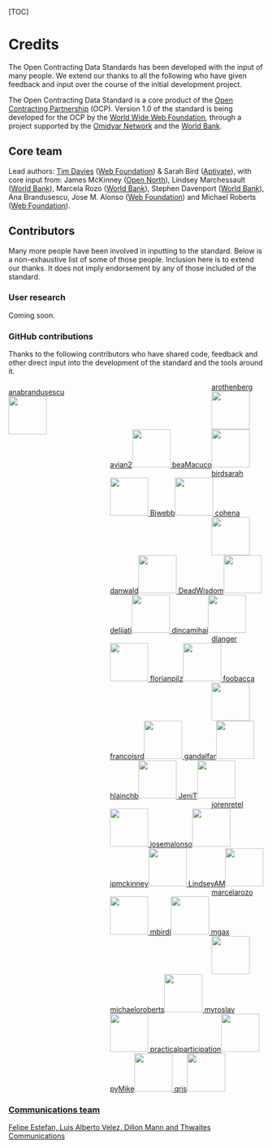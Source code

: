 [TOC]

# Credits

<span class="lead">The Open Contracting Data Standards has been developed with the input of many people. We extend our thanks to all the following who have given feedback and input over the course of the initial development project.</span>

The Open Contracting Data Standard is a core product of the [Open Contracting Partnership](http://www.open-contracting.org) (OCP). Version 1.0 of the standard is being developed for the OCP by the [World Wide Web Foundation](http://www.webfoundation.org), through a project supported by the [Omidyar Network](http://www.omidyar.net) and the [World Bank](http://www.worldbank.org).

## Core team
Lead authors: [Tim Davies](http://www.timdavies.org.uk) ([Web Foundation](http://www.webfoundation.org)) & Sarah Bird ([Aptivate](http://aptivate.org)), with core input from: James McKinney ([Open North](http://opennorth.ca/)), Lindsey Marchessault ([World Bank](http://www.worldbank.org)), Marcela Rozo ([World Bank](http://www.worldbank.org)), Stephen Davenport ([World Bank](http://www.worldbank.org)), Ana Brandusescu, Jose M. Alonso ([Web Foundation](http://www.webfoundation.org)) and Michael Roberts ([Web Foundation](http://www.webfoundation.org)). 

## Contributors
Many more people have been involved in inputting to the standard. Below is a non-exhaustive list of some of those people. Inclusion here is to extend our thanks. It does not imply endorsement by any of those included of the standard. 

### User research

Coming soon.

### GitHub contributions

Thanks to the following contributors who have shared code, feedback and other direct input into the development of the standard and the tools around it.

<style><!-- 
    .credit-block {
        margin-bottom: 24px;
    }
    .credit { 
        width: 200px;
        display: block;
        float: left;
        padding-top:10px;
    }
    .credit > a > img {
        display:block;
    }
--></style>
<div class=".credit-block">
    <span class="credit"><a href="https://github.com/anabrandusescu">anabrandusescu<img border="0" width="75" src="https://avatars.githubusercontent.com/u/3058770?v=3"/></span>
    <span class="credit"><a href="https://github.com/arothenberg">arothenberg<img border="0" width="75" src="https://avatars.githubusercontent.com/u/1676642?v=3"/></span>
    <span class="credit"><a href="https://github.com/avian2">avian2<img border="0" width="75" src="https://avatars.githubusercontent.com/u/1135442?v=3"/></span>
    <span class="credit"><a href="https://github.com/beaMacuco">beaMacuco<img border="0" width="75" src="https://avatars.githubusercontent.com/u/5229319?v=3"/></span>
    <span class="credit"><a href="https://github.com/birdsarah">birdsarah<img border="0" width="75" src="https://avatars.githubusercontent.com/u/1796208?v=3"/></span>
    <span class="credit"><a href="https://github.com/Bjwebb">Bjwebb<img border="0" width="75" src="https://avatars.githubusercontent.com/u/634?v=3"/></span>
    <span class="credit"><a href="https://github.com/cohena">cohena<img border="0" width="75" src="https://avatars.githubusercontent.com/u/184302?v=3"/></span>
    <span class="credit"><a href="https://github.com/danwald">danwald<img border="0" width="75" src="https://avatars.githubusercontent.com/u/688310?v=3"/></span>
    <span class="credit"><a href="https://github.com/DeadWisdom">DeadWisdom<img border="0" width="75" src="https://avatars.githubusercontent.com/u/46097?v=3"/></span>
    <span class="credit"><a href="https://github.com/delijati">delijati<img border="0" width="75" src="https://avatars.githubusercontent.com/u/769969?v=3"/></span>
    <span class="credit"><a href="https://github.com/dincamihai">dincamihai<img border="0" width="75" src="https://avatars.githubusercontent.com/u/1615643?v=3"/></span>
    <span class="credit"><a href="https://github.com/dlanger">dlanger<img border="0" width="75" src="https://avatars.githubusercontent.com/u/529037?v=3"/></span>
    <span class="credit"><a href="https://github.com/florianpilz">florianpilz<img border="0" width="75" src="https://avatars.githubusercontent.com/u/518288?v=3"/></span>
    <span class="credit"><a href="https://github.com/foobacca">foobacca<img border="0" width="75" src="https://avatars.githubusercontent.com/u/169445?v=3"/></span>
    <span class="credit"><a href="https://github.com/francoisrd">francoisrd<img border="0" width="75" src="https://avatars.githubusercontent.com/u/7292573?v=3"/></span>
    <span class="credit"><a href="https://github.com/gandalfar">gandalfar<img border="0" width="75" src="https://avatars.githubusercontent.com/u/13806?v=3"/></span>
    <span class="credit"><a href="https://github.com/hlainchb">hlainchb<img border="0" width="75" src="https://avatars.githubusercontent.com/u/156735?v=3"/></span>
    <span class="credit"><a href="https://github.com/JeniT">JeniT<img border="0" width="75" src="https://avatars.githubusercontent.com/u/395050?v=3"/></span>
    <span class="credit"><a href="https://github.com/jorenretel">jorenretel<img border="0" width="75" src="https://avatars.githubusercontent.com/u/3398263?v=3"/></span>
    <span class="credit"><a href="https://github.com/josemalonso">josemalonso<img border="0" width="75" src="https://avatars.githubusercontent.com/u/1242906?v=3"/></span>
    <span class="credit"><a href="https://github.com/jpmckinney">jpmckinney<img border="0" width="75" src="https://avatars.githubusercontent.com/u/26463?v=3"/></span>
    <span class="credit"><a href="https://github.com/LindseyAM">LindseyAM<img border="0" width="75" src="https://avatars.githubusercontent.com/u/9124357?v=3"/></span>
    <span class="credit"><a href="https://github.com/marcelarozo">marcelarozo<img border="0" width="75" src="https://avatars.githubusercontent.com/u/9322231?v=3"/></span>
    <span class="credit"><a href="https://github.com/mbirdi">mbirdi<img border="0" width="75" src="https://avatars.githubusercontent.com/u/7291409?v=3"/></span>
    <span class="credit"><a href="https://github.com/mgax">mgax<img border="0" width="75" src="https://avatars.githubusercontent.com/u/27617?v=3"/></span>
    <span class="credit"><a href="https://github.com/michaeloroberts">michaeloroberts<img border="0" width="75" src="https://avatars.githubusercontent.com/u/5321484?v=3"/></span>
    <span class="credit"><a href="https://github.com/myroslav">myroslav<img border="0" width="75" src="https://avatars.githubusercontent.com/u/883905?v=3"/></span>
    <span class="credit"><a href="https://github.com/practicalparticipation">practicalparticipation<img border="0" width="75" src="https://avatars.githubusercontent.com/u/477172?v=3"/></span>
    <span class="credit"><a href="https://github.com/pyMike">pyMike<img border="0" width="75" src="https://avatars.githubusercontent.com/u/7292830?v=3"/></span>
    <span class="credit"><a href="https://github.com/qris">qris<img border="0" width="75" src="https://avatars.githubusercontent.com/u/754175?v=3"/></span>
</div>
<div class="clearfix"></div>
    
### Communications team

Felipe Estefan, Luis Alberto Velez, Dillon Mann and [Thwaites Communications](http://www.thwaitescommunications.net/)
